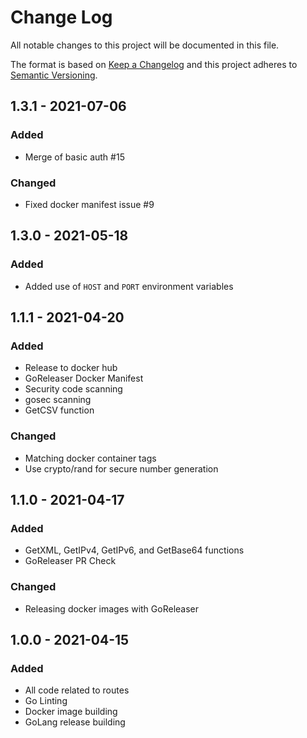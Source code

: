 
# Change Log

All notable changes to this project will be documented in this file.

The format is based on [Keep a Changelog](http://keepachangelog.com/)
and this project adheres to [Semantic Versioning](http://semver.org/).

## 1.3.1 - 2021-07-06

### Added

- Merge of basic auth #15

### Changed

- Fixed docker manifest issue #9

## 1.3.0 - 2021-05-18

### Added

- Added use of `HOST` and `PORT` environment variables

## 1.1.1 - 2021-04-20

### Added

- Release to docker hub
- GoReleaser Docker Manifest
- Security code scanning
- gosec scanning
- GetCSV function

### Changed

- Matching docker container tags
- Use crypto/rand for secure number generation

## 1.1.0 - 2021-04-17

### Added

- GetXML, GetIPv4, GetIPv6, and GetBase64 functions
- GoReleaser PR Check

### Changed

- Releasing docker images with GoReleaser

## 1.0.0 - 2021-04-15

### Added

- All code related to routes
- Go Linting
- Docker image building
- GoLang release building
